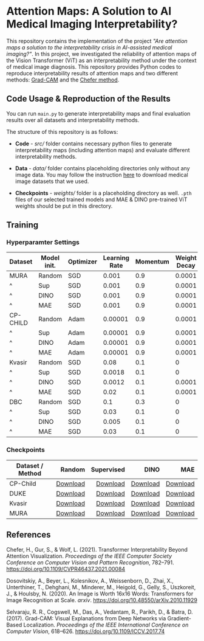 # Attention Maps: A Solution to AI Medical Imaging Interpretability?

This repository contains the implementation of the project _"Are attention maps a solution to the interpretability crisis in AI-assisted medical imaging?"_. In this project, we investigated the reliability of attention maps of the Vision Transformer (ViT) as an interpretability method under the context of medical image diagnosis. This repository provides Python codes to reproduce interpretability results of attention maps and two different methods: [Grad-CAM](https://github.com/jacobgil/pytorch-grad-cam) and the [Chefer method](https://github.com/hila-chefer/Transformer-Explainability).

## Code Usage & Reproduction of the Results

You can run `main.py` to generate interpretability maps and final evaluation results over all datasets and interpretability methods.

The structure of this repository is as follows:
* **Code** - *src/* folder contains necessary python files to generate interpretability maps (including attention maps) and evaluate different interpretability methods.

* **Data** - *data/* folder contains placeholding directories only without any image data. You may follow the instruction [here](https://github.com/ugent-korea/attention_maps/blob/master/reproducibility_tutorial.md) to download medical image datasets that we used.

* **Checkpoints** - *weights/* folder is a placeholding directory as well. `.pth` files of our selected trained models and MAE & DINO pre-trained ViT weights should be put in this directory.

## Training
### Hyperparamter Settings

| Dataset   | Model init. | Optimizer | Learning Rate | Momentum | Weight Decay | Scheduler       | Total Epoch | Saved Epoch | Batch Size |
|-----------|-------------|-----------|---------------|----------|--------------|-----------------|-------------|-------------|------------|
| MURA      | Random      | SGD       | 0.001         | 0.9      | 0.0001       | CosineAnnealing | 200         | 180         | 64         |
| ^          | Sup         | SGD       | 0.001         | 0.9      | 0.0001       | CosineAnnealing | 100         | 9           | 64         |
| ^          | DINO        | SGD       | 0.001         | 0.9      | 0.0001       | CosineAnnealing | 150         | 43          | 64         |
| ^          | MAE         | SGD       | 0.001         | 0.9      | 0.0001       | CosineAnnealing | 100         | 35          | 64         |
| CP-CHILD  | Random      | Adam      | 0.00001       | 0.9      | 0.0001       | CosineAnnealing | 20          | 18          | 64         |
| ^          | Sup         | Adam      | 0.00001       | 0.9      | 0.0001       | CosineAnnealing | 20          | 5           | 64         |
| ^          | DINO        | Adam      | 0.00001       | 0.9      | 0.0001       | CosineAnnealing | 20          | 12          | 64         |
| ^          | MAE         | Adam      | 0.00001       | 0.9      | 0.0001       | CosineAnnealing | 20          | 11          | 64         |
| Kvasir    | Random      | SGD       | 0.08          | 0.1      | 0            | CosineAnnealing | 25          | 24          | 32         |
| ^          | Sup         | SGD       | 0.0018        | 0.1      | 0            | CosineAnnealing | 25          | 8           | 32         |
| ^          | DINO        | SGD       | 0.0012        | 0.1      | 0.0001       | CosineAnnealing | 25          | 20          | 32         |
| ^          | MAE         | SGD       | 0.02          | 0.1      | 0.0001       | CosineAnnealing | 25          | 25          | 32         |
| DBC       | Random      | SGD       | 0.1           | 0.3      | 0            | CosineAnnealing | 200         | 79          | 64         |
| ^          | Sup         | SGD       | 0.03          | 0.1      | 0            | CosineAnnealing | 20          | 2           | 64         |
| ^          | DINO        | SGD       | 0.005         | 0.1      | 0            | CosineAnnealing | 15          | 5           | 64         |
| ^          | MAE         | SGD       | 0.03          | 0.1      | 0            | CosineAnnealing | 15          | 2           | 64         |



### Checkpoints
| Dataset / Method |           Random | Supervised | DINO | MAE |
|------------------|-----------------:|-----------:|-----:|----:|
| CP-Child         |[Download](https://drive.google.com/file/d/12yZ1JxoEnSNuXQIfoWvs-DvN9DaI6ZMp/view?usp=drive_link)|[Download](https://drive.google.com/file/d/1junOUWWRRTPtvauJeIxu1dzwjMtYwOSl/view?usp=drive_link)|[Download](https://drive.google.com/file/d/1zL8fJW69Ze4EfvPt58k2idNJ8kLhVR-c/view?usp=drive_link)|[Download](https://drive.google.com/file/d/1eI38mIIHDod2czM4klsIgf_3tyyimWaJ/view?usp=drive_link)|
| DUKE             |[Download](https://drive.google.com/file/d/16--L8NNOH1z_cKdUNza7riAMw8ngoVxv/view?usp=drive_link)|[Download](https://drive.google.com/file/d/1n7K4EWd0ALQ5RE0dSqL-P8zV-hUfrsVG/view?usp=drive_link)|[Download](https://drive.google.com/file/d/1YGj4B-u3ztB6qz3NA--11KT7_hWJkYIo/view?usp=drive_link)|[Download](https://drive.google.com/file/d/1IBt_X3Rv-GybjquOjcQnyvY0R7oZhTtT/view?usp=drive_link)|
| Kvasir           |[Download](https://drive.google.com/file/d/1HtV6cTiSA7I01_fLIthprQ-ViTPvXCb9/view?usp=drive_link)|[Download](https://drive.google.com/file/d/1dPqiPFOmear24XYUPzsIHT52oF65clMs/view?usp=drive_link)|[Download](https://drive.google.com/file/d/1nAWSTKJ05xeMMq2R05LioVcu1WiDmNmw/view?usp=drive_link)|[Download](https://drive.google.com/file/d/1Kc4rEEfT8w5MIFdhmV9YUyJY3zwH-8Yf/view?usp=drive_link)|
| MURA             |[Download](https://drive.google.com/file/d/1uwGYNym6vnQTxDUtdKTyL_KVmwrNCyJo/view?usp=drive_link)|[Download](https://drive.google.com/file/d/16vpyWh9gfj0TwJZBeNWD1ymcyvkFqpCl/view?usp=drive_link)|[Download](https://drive.google.com/file/d/1Pg2ChmMVHUZqZmhpn1_Jrpyt9VBkocNR/view?usp=drive_link)|[Download](https://drive.google.com/file/d/1nSflcnkNG4dJ2dFaYuipoOFYk76kT9uU/view?usp=drive_link)|





## References

Chefer, H., Gur, S., & Wolf, L. (2021). Transformer Interpretability Beyond Attention Visualization. 
_Proceedings of the IEEE Computer Society Conference on Computer Vision and Pattern Recognition_, 
782–791. https://doi.org/10.1109/CVPR46437.2021.00084

Dosovitskiy, A., Beyer, L., Kolesnikov, A., Weissenborn, D., Zhai, X., Unterthiner, T., Dehghani, M., 
Minderer, M., Heigold, G., Gelly, S., Uszkoreit, J., & Houlsby, N. (2020). An Image is Worth 16x16 
Words: Transformers for Image Recognition at Scale. _arxiv_.
https://doi.org/10.48550/arXiv.2010.11929

Selvaraju, R. R., Cogswell, M., Das, A., Vedantam, R., Parikh, D., & Batra, D. (2017). Grad-CAM: Visual 
Explanations from Deep Networks via Gradient-Based Localization. _Proceedings of the IEEE 
International Conference on Computer Vision_, 618–626. 
https://doi.org/10.1109/ICCV.2017.74
